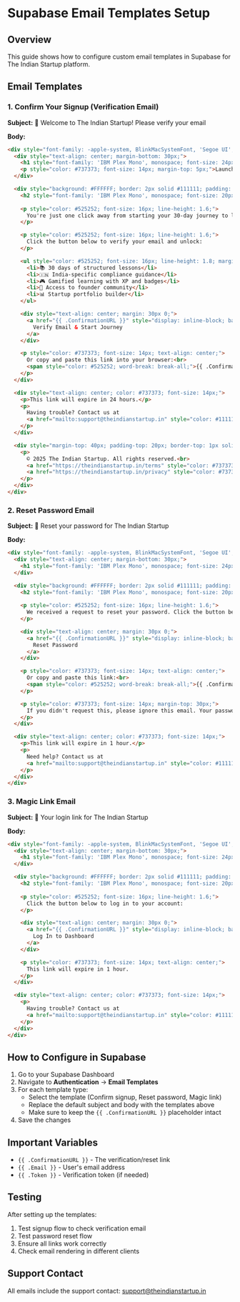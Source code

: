 # Supabase Email Templates Setup

## Overview

This guide shows how to configure custom email templates in Supabase for The Indian Startup platform.

## Email Templates

### 1. Confirm Your Signup (Verification Email)

**Subject:** 🚀 Welcome to The Indian Startup! Please verify your email

**Body:**
```html
<div style="font-family: -apple-system, BlinkMacSystemFont, 'Segoe UI', Roboto, sans-serif; max-width: 600px; margin: 0 auto; padding: 20px;">
  <div style="text-align: center; margin-bottom: 30px;">
    <h1 style="font-family: 'IBM Plex Mono', monospace; font-size: 24px; color: #111111; margin: 0;">THE INDIAN STARTUP</h1>
    <p style="color: #737373; font-size: 14px; margin-top: 5px;">Launch Your Startup in 30 Days</p>
  </div>

  <div style="background: #FFFFFF; border: 2px solid #111111; padding: 40px; margin-bottom: 30px;">
    <h2 style="font-family: 'IBM Plex Mono', monospace; font-size: 20px; color: #111111; margin-top: 0;">Welcome aboard, Founder! 🎉</h2>
    
    <p style="color: #525252; font-size: 16px; line-height: 1.6;">
      You're just one click away from starting your 30-day journey to launch your startup with India-specific guidance.
    </p>

    <p style="color: #525252; font-size: 16px; line-height: 1.6;">
      Click the button below to verify your email and unlock:
    </p>

    <ul style="color: #525252; font-size: 16px; line-height: 1.8; margin: 20px 0;">
      <li>📚 30 days of structured lessons</li>
      <li>🇮🇳 India-specific compliance guidance</li>
      <li>🎮 Gamified learning with XP and badges</li>
      <li>🤝 Access to founder community</li>
      <li>📊 Startup portfolio builder</li>
    </ul>

    <div style="text-align: center; margin: 30px 0;">
      <a href="{{ .ConfirmationURL }}" style="display: inline-block; background: #111111; color: #FFFFFF; padding: 14px 32px; text-decoration: none; font-family: 'IBM Plex Mono', monospace; font-weight: 600; text-transform: uppercase; letter-spacing: 0.05em; border: 2px solid #111111; transition: all 0.3s;">
        Verify Email & Start Journey
      </a>
    </div>

    <p style="color: #737373; font-size: 14px; text-align: center;">
      Or copy and paste this link into your browser:<br>
      <span style="color: #525252; word-break: break-all;">{{ .ConfirmationURL }}</span>
    </p>
  </div>

  <div style="text-align: center; color: #737373; font-size: 14px;">
    <p>This link will expire in 24 hours.</p>
    <p>
      Having trouble? Contact us at 
      <a href="mailto:support@theindianstartup.in" style="color: #111111; text-decoration: underline;">support@theindianstartup.in</a>
    </p>
  </div>

  <div style="margin-top: 40px; padding-top: 20px; border-top: 1px solid #E5E5E5; text-align: center; color: #A3A3A3; font-size: 12px;">
    <p>
      © 2025 The Indian Startup. All rights reserved.<br>
      <a href="https://theindianstartup.in/terms" style="color: #737373;">Terms of Service</a> • 
      <a href="https://theindianstartup.in/privacy" style="color: #737373;">Privacy Policy</a>
    </p>
  </div>
</div>
```

### 2. Reset Password Email

**Subject:** 🔐 Reset your password for The Indian Startup

**Body:**
```html
<div style="font-family: -apple-system, BlinkMacSystemFont, 'Segoe UI', Roboto, sans-serif; max-width: 600px; margin: 0 auto; padding: 20px;">
  <div style="text-align: center; margin-bottom: 30px;">
    <h1 style="font-family: 'IBM Plex Mono', monospace; font-size: 24px; color: #111111; margin: 0;">THE INDIAN STARTUP</h1>
  </div>

  <div style="background: #FFFFFF; border: 2px solid #111111; padding: 40px; margin-bottom: 30px;">
    <h2 style="font-family: 'IBM Plex Mono', monospace; font-size: 20px; color: #111111; margin-top: 0;">Password Reset Request</h2>
    
    <p style="color: #525252; font-size: 16px; line-height: 1.6;">
      We received a request to reset your password. Click the button below to create a new password:
    </p>

    <div style="text-align: center; margin: 30px 0;">
      <a href="{{ .ConfirmationURL }}" style="display: inline-block; background: #111111; color: #FFFFFF; padding: 14px 32px; text-decoration: none; font-family: 'IBM Plex Mono', monospace; font-weight: 600; text-transform: uppercase; letter-spacing: 0.05em;">
        Reset Password
      </a>
    </div>

    <p style="color: #737373; font-size: 14px; text-align: center;">
      Or copy and paste this link:<br>
      <span style="color: #525252; word-break: break-all;">{{ .ConfirmationURL }}</span>
    </p>

    <p style="color: #737373; font-size: 14px; margin-top: 30px;">
      If you didn't request this, please ignore this email. Your password won't be changed.
    </p>
  </div>

  <div style="text-align: center; color: #737373; font-size: 14px;">
    <p>This link will expire in 1 hour.</p>
    <p>
      Need help? Contact us at 
      <a href="mailto:support@theindianstartup.in" style="color: #111111; text-decoration: underline;">support@theindianstartup.in</a>
    </p>
  </div>
</div>
```

### 3. Magic Link Email

**Subject:** 🔗 Your login link for The Indian Startup

**Body:**
```html
<div style="font-family: -apple-system, BlinkMacSystemFont, 'Segoe UI', Roboto, sans-serif; max-width: 600px; margin: 0 auto; padding: 20px;">
  <div style="text-align: center; margin-bottom: 30px;">
    <h1 style="font-family: 'IBM Plex Mono', monospace; font-size: 24px; color: #111111; margin: 0;">THE INDIAN STARTUP</h1>
  </div>

  <div style="background: #FFFFFF; border: 2px solid #111111; padding: 40px; margin-bottom: 30px;">
    <h2 style="font-family: 'IBM Plex Mono', monospace; font-size: 20px; color: #111111; margin-top: 0;">Your Login Link</h2>
    
    <p style="color: #525252; font-size: 16px; line-height: 1.6;">
      Click the button below to log in to your account:
    </p>

    <div style="text-align: center; margin: 30px 0;">
      <a href="{{ .ConfirmationURL }}" style="display: inline-block; background: #111111; color: #FFFFFF; padding: 14px 32px; text-decoration: none; font-family: 'IBM Plex Mono', monospace; font-weight: 600; text-transform: uppercase; letter-spacing: 0.05em;">
        Log In to Dashboard
      </a>
    </div>

    <p style="color: #737373; font-size: 14px; text-align: center;">
      This link will expire in 1 hour.
    </p>
  </div>

  <div style="text-align: center; color: #737373; font-size: 14px;">
    <p>
      Having trouble? Contact us at 
      <a href="mailto:support@theindianstartup.in" style="color: #111111; text-decoration: underline;">support@theindianstartup.in</a>
    </p>
  </div>
</div>
```

## How to Configure in Supabase

1. Go to your Supabase Dashboard
2. Navigate to **Authentication** → **Email Templates**
3. For each template type:
   - Select the template (Confirm signup, Reset password, Magic link)
   - Replace the default subject and body with the templates above
   - Make sure to keep the `{{ .ConfirmationURL }}` placeholder intact
4. Save the changes

## Important Variables

- `{{ .ConfirmationURL }}` - The verification/reset link
- `{{ .Email }}` - User's email address
- `{{ .Token }}` - Verification token (if needed)

## Testing

After setting up the templates:
1. Test signup flow to check verification email
2. Test password reset flow
3. Ensure all links work correctly
4. Check email rendering in different clients

## Support Contact

All emails include the support contact: support@theindianstartup.in
